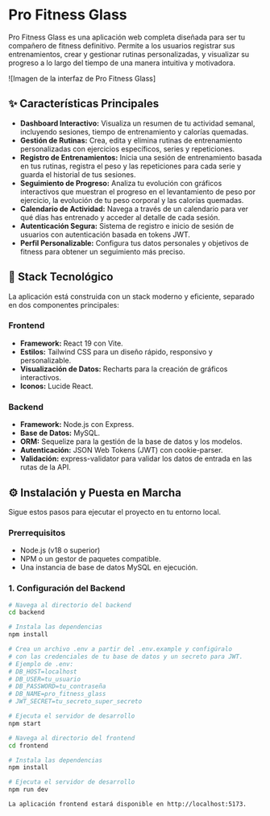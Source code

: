 # Pro Fitness Glass

Pro Fitness Glass es una aplicación web completa diseñada para ser tu compañero de fitness definitivo. Permite a los usuarios registrar sus entrenamientos, crear y gestionar rutinas personalizadas, y visualizar su progreso a lo largo del tiempo de una manera intuitiva y motivadora.

![Imagen de la interfaz de Pro Fitness Glass]

## ✨ Características Principales

* **Dashboard Interactivo:** Visualiza un resumen de tu actividad semanal, incluyendo sesiones, tiempo de entrenamiento y calorías quemadas.
* **Gestión de Rutinas:** Crea, edita y elimina rutinas de entrenamiento personalizadas con ejercicios específicos, series y repeticiones.
* **Registro de Entrenamientos:** Inicia una sesión de entrenamiento basada en tus rutinas, registra el peso y las repeticiones para cada serie y guarda el historial de tus sesiones.
* **Seguimiento de Progreso:** Analiza tu evolución con gráficos interactivos que muestran el progreso en el levantamiento de peso por ejercicio, la evolución de tu peso corporal y las calorías quemadas.
* **Calendario de Actividad:** Navega a través de un calendario para ver qué días has entrenado y acceder al detalle de cada sesión.
* **Autenticación Segura:** Sistema de registro e inicio de sesión de usuarios con autenticación basada en tokens JWT.
* **Perfil Personalizable:** Configura tus datos personales y objetivos de fitness para obtener un seguimiento más preciso.

## 🚀 Stack Tecnológico

La aplicación está construida con un stack moderno y eficiente, separado en dos componentes principales:

### Frontend

* **Framework:** React 19 con Vite.
* **Estilos:** Tailwind CSS para un diseño rápido, responsivo y personalizable.
* **Visualización de Datos:** Recharts para la creación de gráficos interactivos.
* **Iconos:** Lucide React.

### Backend

* **Framework:** Node.js con Express.
* **Base de Datos:** MySQL.
* **ORM:** Sequelize para la gestión de la base de datos y los modelos.
* **Autenticación:** JSON Web Tokens (JWT) con cookie-parser.
* **Validación:** express-validator para validar los datos de entrada en las rutas de la API.

## ⚙️ Instalación y Puesta en Marcha

Sigue estos pasos para ejecutar el proyecto en tu entorno local.

### Prerrequisitos

* Node.js (v18 o superior)
* NPM o un gestor de paquetes compatible.
* Una instancia de base de datos MySQL en ejecución.

### 1. Configuración del Backend

```bash
# Navega al directorio del backend
cd backend

# Instala las dependencias
npm install

# Crea un archivo .env a partir del .env.example y configúralo
# con las credenciales de tu base de datos y un secreto para JWT.
# Ejemplo de .env:
# DB_HOST=localhost
# DB_USER=tu_usuario
# DB_PASSWORD=tu_contraseña
# DB_NAME=pro_fitness_glass
# JWT_SECRET=tu_secreto_super_secreto

# Ejecuta el servidor de desarrollo
npm start

# Navega al directorio del frontend
cd frontend

# Instala las dependencias
npm install

# Ejecuta el servidor de desarrollo
npm run dev

La aplicación frontend estará disponible en http://localhost:5173.